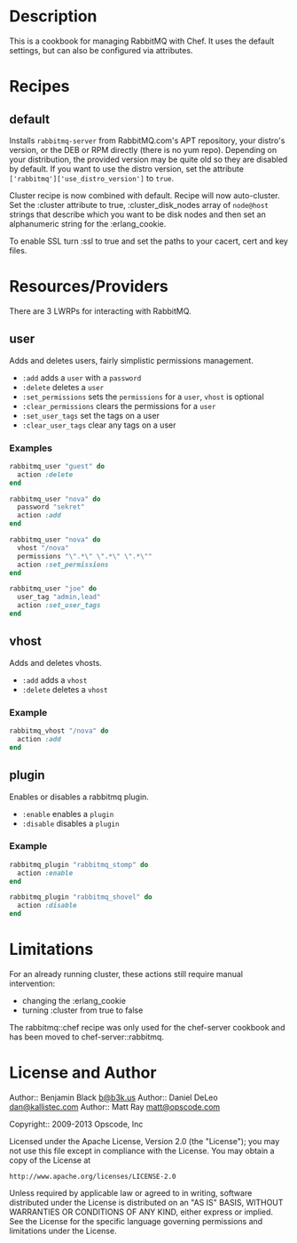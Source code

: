Description
===========
This is a cookbook for managing RabbitMQ with Chef.  It uses the default settings, but can also be configured via attributes.

Recipes
=======
default
-------
Installs `rabbitmq-server` from RabbitMQ.com's APT repository, your distro's version, or the DEB or RPM directly (there is no yum repo). Depending on your distribution, the provided version may be quite old so they are disabled by default. If you want to use the distro version, set the attribute `['rabbitmq']['use_distro_version']` to `true`.

Cluster recipe is now combined with default. Recipe will now auto-cluster. Set the :cluster attribute to true, :cluster_disk_nodes array of `node@host` strings that describe which you want to be disk nodes and then set an alphanumeric string for the :erlang_cookie.

To enable SSL turn :ssl to true and set the paths to your cacert, cert and key files.

Resources/Providers
===================
There are 3 LWRPs for interacting with RabbitMQ.

user
----
Adds and deletes users, fairly simplistic permissions management.

- `:add` adds a `user` with a `password`
- `:delete` deletes a `user`
- `:set_permissions` sets the `permissions` for a `user`, `vhost` is optional
- `:clear_permissions` clears the permissions for a `user`
- `:set_user_tags` set the tags on a user
- `:clear_user_tags` clear any tags on a user

### Examples
``` ruby
rabbitmq_user "guest" do
  action :delete
end

rabbitmq_user "nova" do
  password "sekret"
  action :add
end

rabbitmq_user "nova" do
  vhost "/nova"
  permissions "\".*\" \".*\" \".*\""
  action :set_permissions
end

rabbitmq_user "joe" do
  user_tag "admin,lead"
  action :set_user_tags
end
```

vhost
-----
Adds and deletes vhosts.

- `:add` adds a `vhost`
- `:delete` deletes a `vhost`

### Example
``` ruby
rabbitmq_vhost "/nova" do
  action :add
end
```

plugin
-----
Enables or disables a rabbitmq plugin.

- `:enable` enables a `plugin`
- `:disable` disables a `plugin`

### Example
``` ruby
rabbitmq_plugin "rabbitmq_stomp" do
  action :enable
end

rabbitmq_plugin "rabbitmq_shovel" do
  action :disable
end
```

Limitations
===========
For an already running cluster, these actions still require manual intervention:
- changing the :erlang_cookie
- turning :cluster from true to false

The rabbitmq::chef recipe was only used for the chef-server cookbook and has been moved to chef-server::rabbitmq.

License and Author
==================

Author:: Benjamin Black <b@b3k.us>
Author:: Daniel DeLeo <dan@kallistec.com>
Author:: Matt Ray <matt@opscode.com>

Copyright:: 2009-2013 Opscode, Inc

Licensed under the Apache License, Version 2.0 (the "License");
you may not use this file except in compliance with the License.
You may obtain a copy of the License at

    http://www.apache.org/licenses/LICENSE-2.0

Unless required by applicable law or agreed to in writing, software
distributed under the License is distributed on an "AS IS" BASIS,
WITHOUT WARRANTIES OR CONDITIONS OF ANY KIND, either express or implied.
See the License for the specific language governing permissions and
limitations under the License.
